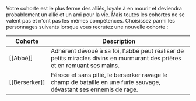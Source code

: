 Votre cohorte est le plus ferme des alliés, loyale à en mourir et deviendra probablement un allié et un ami pour la vie. Mais toutes les cohortes ne se valent pas et n'ont pas les mêmes compétences. Choisissez parmi les personnages suivants lorsque vous recrutez une nouvelle cohorte :

| Cohorte       | Description                                                                                                                |
| ------------- | -------------------------------------------------------------------------------------------------------------------------- |
| [[Abbé]]      | Adhérent dévoué à sa foi, l'abbé peut réaliser de petits miracles divins en murmurant des prières et en remuant ses mains. |
| [[Berserker]] | Féroce et sans pitié, le berserker ravage le champ de bataille en une furie sauvage, dévastant ses ennemis de rage.        |



